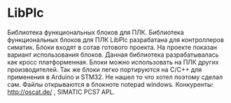 # LibPlc
Библиотека функциональных блоков для ПЛК.
Библиотека функциональных блоков для ПЛК LibPlc разрабатана для контроллеров симатик.
Блоки входят в сотав готового проекта.
На проекте показан вариант использования блоков.
Данная библиотека разрабатывалась как кросс платформенная.
Блоки можно использовать на ПЛК других производителей.
Так же блоки легко портируются на C/C++ для применения в Arduino и STM32.
Не нашел то что хотел поэтому сделал сам.
Файлы открываются в блокноте notepad windows.
Конкуренты: http://oscat.de/ , SIMATIC PCS7 APL.
